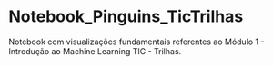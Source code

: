 # Notebook_Pinguins_TicTrilhas
Notebook com visualizações fundamentais referentes ao Módulo 1 - Introdução ao Machine Learning TIC - Trilhas.
